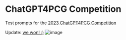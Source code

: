 # ChatGPT4PCG Competition
Test prompts for the [2023 ChatGPT4PCG Competition](https://chatgpt4pcg.github.io/)


Update: [we won! :)](https://chatgpt4pcg.github.io/result)
![image](https://github.com/paxnea/ChatGPT4PCG/assets/133911288/e2391558-c344-4586-a955-b93166f50875)
